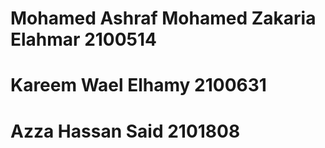 # Mohamed Ashraf Mohamed Zakaria Elahmar  2100514
# Kareem Wael Elhamy                      2100631
# Azza Hassan Said                        2101808
